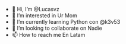 - 👋 Hi, I’m @Lucasvz
- 👀 I’m interested in Ur Mom
- 🌱 I’m currently learning Python con @k3v53
- 💞️ I’m looking to collaborate on Nadie
- 📫 How to reach me En Latam

<!---
ShabuShazam/ShabuShazam is a ✨ special ✨ repository because its `README.md` (this file) appears on your GitHub profile.
You can click the Preview link to take a look at your changes.
--->
